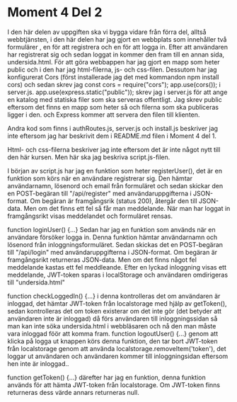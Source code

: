 # Moment 4 Del 2

I den här delen av uppgiften ska vi bygga vidare från förra del, alltså webbtjänsten, i den här delen har jag gjort en webbplats som innehåller två formulärer , en för att registrera och en för att logga in. Efter att användaren har registrerat sig och sedan loggat in kommer den fram till en annan sida, undersida.html. 
För att göra webbappen har jag gjort en mapp som heter public och i den har jag html-filerna, js- och css-filen. 
Dessutom har jag konfigurerat Cors (först installerade jag det med kommandon npm install cors) och sedan skrev jag const cors = require("cors"); app.use(cors()); i server.js. 
app.use(express.static("public")); skrev jag i server.js för att ange en katalog med statiska filer som ska serveras offentligt. Jag skrev public eftersom det finns en mapp som heter så och filerna som ska publiceras ligger i den. och Express kommer att servera den filen till klienten.

Andra kod som finns i authRoutes.js, server.js och install.js beskriver jag inte eftersom jag har beskrivit dem i README.md filen i Moment 4 del 1. 

 Html- och css-filerna beskriver jag inte eftersom det är inte något nytt till den här kursen. 
 Men här ska jag beskriva script.js-filen. 

I början av script.js har jag en funktion som heter registerUser(), det är en funktion som körs när en användare registrerar sig. Den hämtar användarnamn, lösenord och email från formuläret och sedan skickar den en POST-begäran till "/api/register" med användaruppgifterna i JSON-format. 
Om begäran är framgångsrik (status 200), återgår den till JSON-data. Men om det finns ett fel så får man meddelande. När man har loggat in framgångsrikt visas meddelandet och formuläret rensas.

function loginUser() {...} Sedan har jag en funktion som används när en användare försöker logga in. Denna funktion hämtar användarnamn och lösenord från inloggningsformuläret. Sedan skickas det en POST-begäran till "/api/login" med användaruppgifterna i JSON-format. 
Om begäran är framgångsrikt returneras JSON-data. Men om det finns något fel meddelande kastas ett fel meddleande. 
Efter en lyckad inloggning visas ett meddelande, JWT-token sparas i localStorage och användaren omdirigeras till "undersida.html"

function checkLoggedIn() {...} i denna kontrolleras det om användaren är inloggad, det hämtar JWT-token från localstorage med hjälp av getToken(), sedan kontrolleras det om token existerar om det inte gör (det betyder att användaren inte är inloggad) då förs användaren till inloggningssidan så man kan inte söka undersida.html i webbläsaren och nå den man måste vara inloggad föör att komma fram.
function logoutUser() {...} genom att klicka på logga ut knappen körs denna funktion, den tar bort JWT-token från localstorage genom att använda localstorage.removeItem('token'), det loggar ut användaren och användaren kommer till inloggningsidan eftersom hen inte är inloggad..

function getToken() {...} därefter har jag en funktion, denna funktion används för att hämta JWT-token från localstorage. 
Om JWT-token finns returneras dess värde annars returneras null.
